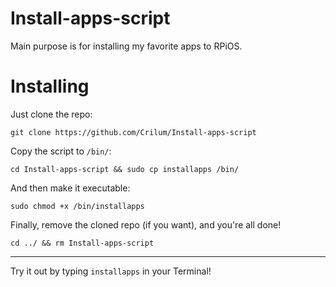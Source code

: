 # Install-apps-script
Main purpose is for installing my favorite apps to RPiOS.

# Installing

Just clone the repo:

```
git clone https://github.com/Crilum/Install-apps-script
```

Copy the script to `/bin/`:

```
cd Install-apps-script && sudo cp installapps /bin/
```

And then make it executable:

```
sudo chmod +x /bin/installapps
```

Finally, remove the cloned repo (if you want), and you're all done!

```
cd ../ && rm Install-apps-script
```

---

Try it out by typing `installapps` in your Terminal!
